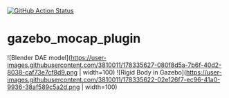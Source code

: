 [![GitHub Action
Status](https://github.com/fmrico/gazebo_mocap_plugin/workflows/main/badge.svg)](https://github.com/fmrico/gazebo_mocap_plugin)

# gazebo_mocap_plugin



![Blender DAE model](https://user-images.githubusercontent.com/3810011/178335627-080f8d5a-7b6f-40d2-8038-caf73e7cf8d9.png | width=100)
![Rigid Body in Gazebo](https://user-images.githubusercontent.com/3810011/178335622-02e126f7-ec96-41a0-9936-38af589c5a2d.png | width=100)
